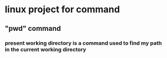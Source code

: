 # linux project for command

## "pwd" command

### present working directory is a command used to find my path in the current working directory